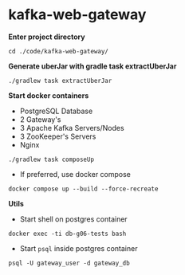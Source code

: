 # kafka-web-gateway

**Enter project directory**

```
cd ./code/kafka-web-gateway/
```

**Generate uberJar with gradle task extractUberJar**

```
./gradlew task extractUberJar
```

**Start docker containers**

* PostgreSQL Database
* 2 Gateway's
* 3 Apache Kafka Servers/Nodes
* 3 ZooKeeper's Servers
* Nginx

```
./gradlew task composeUp
```

* If preferred, use docker compose

```
docker compose up --build --force-recreate
```

**Utils**

* Start shell on postgres container

```
docker exec -ti db-g06-tests bash
```

* Start `psql` inside postgres container

```
psql -U gateway_user -d gateway_db